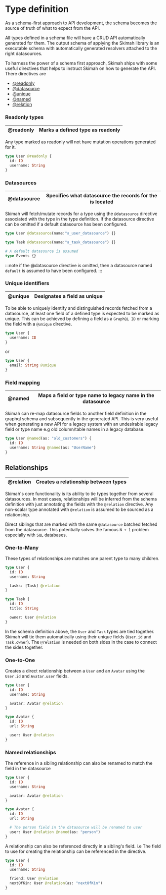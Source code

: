 # Type definition

As a schema-first approach to API development, the schema becomes the source of truth of what to expect from the API.

All types defined in a schema file will have a CRUD API automatically generated for them. The output schema of applying the Skimah library is an executable schema with automatically generated resolvers attached to the right datasources.

To harness the power of a schema first approach, Skimah ships with some useful directives that helps to instruct Skimah on how to generate the API. There directives are

- [@readonly](#Readonly-types)
- [@datasource](#Datasources)
- [@unique](#Unique-identifiers)
- [@named](#Field-mapping)
- [@relation](#Relationships)

### Readonly types

| @readonly | Marks a defined type as readonly |
| --------- | -------------------------------- |


Any type marked as readonly will not have mutation operations generated for it.

```graphql
type User @readonly {
  id: ID
  username: String
}
```

### Datasources

| @datasource | Specifies what datasource the records for the is located |
| ----------- | -------------------------------------------------------- |


Skimah will fetch/mutate records for a type using the `@datasource` directive associated with the type in the type definition. If the datasource directive can be omitted if a default datasource has been configured.

```graphql
type User @datasource(name:"a_user_datasource") {}

type Task @datasource(name:"a_task_datasource") {}

# A default datasource is assumed
type Events {}
```

:::note
if the @datasource directive is omitted, then a datasource named `default` is assumed to have been configured.
:::

### Unique identifiers

| @unique | Designates a field as unique |
| ------- | ---------------------------- |


To be able to uniquely identify and distinguished records fetched from a datasource, at least one field of a defined type is expected to be marked as unique. This can be achieved by defining a field as a `GraphQL ID` or marking the field with a `@unique` directive.

```graphql
type User {
  username: ID
}
```

or

```graphql
type User {
  email: String @unique
}
```

### Field mapping

| @named | Maps a field or type name to legacy name in the datasource |
| ------ | ---------------------------------------------------------- |


Skimah can re-map datasource fields to another field definition in the graphql schema and subsequently in the generated API. This is very useful when generating a new API for a legacy system with an undesirable legacy field or type name e.g old column/table names in a legacy database.

```graphql
type User @named(as: "old_customers") {
  id: ID
  username: String @named(as: "UserName")
}
```

## Relationships

| @relation | Creates a relationship between types |
| --------- | ------------------------------------ |


Skimah's core functionality is its ability to tie types together from several datasources. In most cases, relationships will be inferred from the schema definition with just annotating the fields with the `@relation` directive. Any non-scalar type annotated with `@relation` is assumed to be sourced as a relationship.

Direct siblings that are marked with the same `@datasource` batched fetched from the datasource. This potentially solves the famous `N + 1` problem especially with `SQL` databases.

### One-to-Many

These types of relationships are matches one parent type to many children.

```graphql {5,12}
type User {
  id: ID
  username: String

  tasks: [Task] @relation
}

type Task {
  id: ID
  title: String

  owner: User @relation
}
```

In the schema definition above, the `User` and `Task` types are tied together. Skimah will tie them automatically using their unique fields (`User.id` and `Task.owner`). The `@relation` is needed on both sides in the case to connect the sides together.

### One-to-One

Creates a direct relationship between a `User` and an `Avatar` using the `User.id` and `Avatar.user` fields.

```graphql {5,12}
type User {
  id: ID
  username: String

  avatar: Avatar @relation
}

type Avatar {
  id: ID
  url: String

  user: User @relation
}
```

### Named relationships

The reference in a sibling relationship can also be renamed to match the field in the datasource

```graphql {5,13}
type User {
  id: ID
  username: String

  avatar: Avatar @relation
}

type Avatar {
  id: ID
  url: String

  # The person field in the datasource will be renamed to user
  user: User @relation @named(as: "person")
}
```

A relationship can also be referenced directly in a sibling's field. i.e The field to use for creating the relationship can be referenced in the directive.

```graphql {6}
type User {
  id: ID
  username: String

  friend: User @relation
  nextOfKin: User @relation(as: "nextOfKin")
}
```
